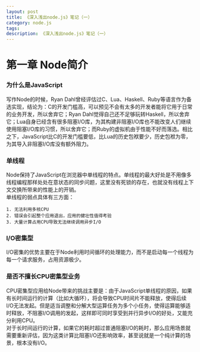 ```yaml
---
layout: post
title: 《深入浅出node.js》笔记（一）
category: node.js
tags: 
description: 《深入浅出node.js》笔记（一）
---
```


# 第一章 Node简介

### 为什么是JavaScript  
写作Node的时候，Ryan Dahl曾经评估过C、Lua、Haskell、Ruby等语言作为备选实现，结论为：C的开发门槛高，可以预见不会有太多的开发者能将它用于日常的业务开发，所以舍弃它；Ryan Dahl觉得自己还不足够玩转Haskell，所以舍弃它；Lua自身已经含有很多阻塞I/O库，为其构建非阻塞I/O库也不能改变人们继续使用阻塞I/O库的习惯，所以舍弃它；而Ruby的虚拟机由于性能不好而落选。相比之下，JavaScript比C的开发门槛要低，比Lua的历史包袱要少，历史包袱为零，为其导入非阻塞I/O库没有额外阻力。


### 单线程　　
Node保持了JavaScript在浏览器中单线程的特点。单线程的最大好处是不用像多线程编程那样处处在意状态的同步问题，这里没有死锁的存在，也就没有线程上下文交换所带来的性能上的开销。  
单线程的弱点具体有三方面：  
	
	1. 无法利用多核CPU  
	2. 错误会引起整个应用退出，应用的健壮性值得考验  
	3. 大量计算占用CPU导致无法继续调用异步I/O

### I/O密集型  
I/O密集的优势主要在于Node利用时间循环的处理能力，而不是启动每一个线程为每一个请求服务，占用资源极少。

### 是否不擅长CPU密集型业务  
CPU密集型应用给Node带来的挑战主要是：由于JavaScript单线程的原因，如果有长时间运行的计算（比如大循环），将会导致CPU时间片不能释放，使得后续I/O无法发起。但是适当调整和分解大型运算任务为多个小任务，使得运算能够适时释放，不阻塞I/O调用的发起，这样即可同时享受到并行异步I/O的好处，又能充分利用CPU。   
对于长时间运行的计算，如果它的耗时超过普通阻塞I/O的耗时，那么应用场景就需要重新评估，因为这类计算比阻塞I/O还影响效率，甚至说就是一个纯计算的场景，根本没有I/O。